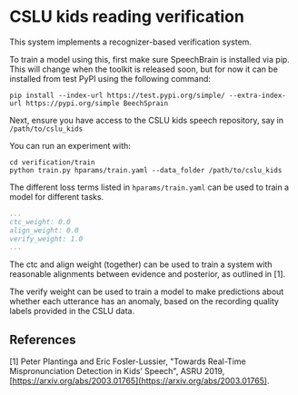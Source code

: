 # CSLU kids reading verification

This system implements a recognizer-based verification system.

To train a model using this, first make sure SpeechBrain is installed via pip.
This will change when the toolkit is released soon, but for now it can be installed
from test PyPI using the following command:

```
pip install --index-url https://test.pypi.org/simple/ --extra-index-url https://pypi.org/simple BeechSprain
```

Next, ensure you have access to the CSLU kids speech repository, say in `/path/to/cslu_kids`

You can run an experiment with:

```
cd verification/train
python train.py hparams/train.yaml --data_folder /path/to/cslu_kids
```

The different loss terms listed in `hparams/train.yaml` can be used to train a model for different tasks.

```yaml
...
ctc_weight: 0.0
align_weight: 0.0
verify_weight: 1.0
...
```

The ctc and align weight (together) can be used to train a system with reasonable alignments
between evidence and posterior, as outlined in [1].

The verify weight can be used to train a model to make predictions about whether each
utterance has an anomaly, based on the recording quality labels provided in the CSLU data.

## References

[1] Peter Plantinga and Eric Fosler-Lussier, "Towards Real-Time Mispronunciation Detection in Kids’ Speech",
ASRU 2019, [https://arxiv.org/abs/2003.01765](https://arxiv.org/abs/2003.01765).
